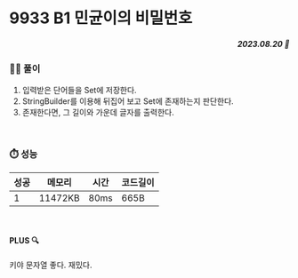 #  9933 B1 민균이의 비밀번호
##### <p align="right"> 2023.08.20 📆 </p> 

 
### 👩‍🏫 풀이
1. 입력받은 단어들을 Set에 저장한다.
2. StringBuilder를 이용해 뒤집어 보고 Set에 존재하는지 판단한다.
3. 존재한다면, 그 길이와 가운데 글자를 출력한다.


<br>

### ⏱️ 성능

성공 |메모리 | 시간 | 코드길이
---|---|---|---|
1|11472KB|80ms|665B

<br>

#### PLUS 🔍
키야 문자열 좋다. 재밌다.
